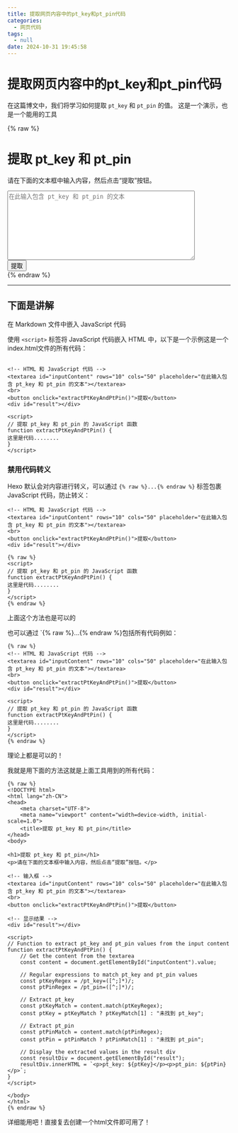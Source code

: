 ```yaml
---
title: 提取网页内容中的pt_key和pt_pin代码
categories:
  - 网页代码
tags:
  - null
date: 2024-10-31 19:45:58
---
```


# 提取网页内容中的pt_key和pt_pin代码
在这篇博文中，我们将学习如何提取 `pt_key` 和 `pt_pin` 的值。
这是一个演示，也是一个能用的工具

 {% raw %}
<!DOCTYPE html>
<html lang="zh-CN">
<head>
    <meta charset="UTF-8">
    <meta name="viewport" content="width=device-width, initial-scale=1.0">
    <title>提取 pt_key 和 pt_pin</title>
</head>
<body>

<h1>提取 pt_key 和 pt_pin</h1>
<p>请在下面的文本框中输入内容，然后点击“提取”按钮。</p>

<!-- 输入框 -->
<textarea id="inputContent" rows="10" cols="50" placeholder="在此输入包含 pt_key 和 pt_pin 的文本"></textarea>
<br>
<button onclick="extractPtKeyAndPtPin()">提取</button>

<!-- 显示结果 -->
<div id="result"></div>

<script>
// Function to extract pt_key and pt_pin values from the input content
function extractPtKeyAndPtPin() {
    // Get the content from the textarea
    const content = document.getElementById("inputContent").value;

    // Regular expressions to match pt_key and pt_pin values
    const ptKeyRegex = /pt_key=([^;]*)/;
    const ptPinRegex = /pt_pin=([^;]*)/;
    
    // Extract pt_key
    const ptKeyMatch = content.match(ptKeyRegex);
    const ptKey = ptKeyMatch ? ptKeyMatch[1] : "未找到 pt_key";
    
    // Extract pt_pin
    const ptPinMatch = content.match(ptPinRegex);
    const ptPin = ptPinMatch ? ptPinMatch[1] : "未找到 pt_pin";
    
    // Display the extracted values in the result div
    const resultDiv = document.getElementById("result");
    resultDiv.innerHTML = `<p>pt_key: ${ptKey}</p><p>pt_pin: ${ptPin}</p>`;
}
</script>

</body>
</html>
{% endraw %}


---
## 下面是讲解
在 Markdown 文件中嵌入 JavaScript 代码

使用 `<script>` 标签将 JavaScript 代码嵌入 HTML 中，以下是一个示例这是一个index.html文件的所有代码：

```

<!-- HTML 和 JavaScript 代码 -->
<textarea id="inputContent" rows="10" cols="50" placeholder="在此输入包含 pt_key 和 pt_pin 的文本"></textarea>
<br>
<button onclick="extractPtKeyAndPtPin()">提取</button>
<div id="result"></div>

<script>
// 提取 pt_key 和 pt_pin 的 JavaScript 函数
function extractPtKeyAndPtPin() {
这里是代码........
}
</script>

```

### 禁用代码转义

Hexo 默认会对内容进行转义，可以通过 `{% raw %}...{% endraw %}` 标签包裹 JavaScript 代码，防止转义：

```
<!-- HTML 和 JavaScript 代码 -->
<textarea id="inputContent" rows="10" cols="50" placeholder="在此输入包含 pt_key 和 pt_pin 的文本"></textarea>
<br>
<button onclick="extractPtKeyAndPtPin()">提取</button>
<div id="result"></div>

{% raw %}
<script>
// 提取 pt_key 和 pt_pin 的 JavaScript 函数
function extractPtKeyAndPtPin() {
这里是代码........
}
</script>
{% endraw %}

```

上面这个方法也是可以的

 也可以通过 `{% raw %}...{% endraw %}包括所有代码例如：

```
{% raw %}
<!-- HTML 和 JavaScript 代码 -->
<textarea id="inputContent" rows="10" cols="50" placeholder="在此输入包含 pt_key 和 pt_pin 的文本"></textarea>
<br>
<button onclick="extractPtKeyAndPtPin()">提取</button>
<div id="result"></div>

<script>
// 提取 pt_key 和 pt_pin 的 JavaScript 函数
function extractPtKeyAndPtPin() {
这里是代码........
}
</script>
{% endraw %}
```

理论上都是可以的！

我就是用下面的方法这就是上面工具用到的所有代码：

```
{% raw %}
<!DOCTYPE html>
<html lang="zh-CN">
<head>
    <meta charset="UTF-8">
    <meta name="viewport" content="width=device-width, initial-scale=1.0">
    <title>提取 pt_key 和 pt_pin</title>
</head>
<body>

<h1>提取 pt_key 和 pt_pin</h1>
<p>请在下面的文本框中输入内容，然后点击“提取”按钮。</p>

<!-- 输入框 -->
<textarea id="inputContent" rows="10" cols="50" placeholder="在此输入包含 pt_key 和 pt_pin 的文本"></textarea>
<br>
<button onclick="extractPtKeyAndPtPin()">提取</button>

<!-- 显示结果 -->
<div id="result"></div>

<script>
// Function to extract pt_key and pt_pin values from the input content
function extractPtKeyAndPtPin() {
    // Get the content from the textarea
    const content = document.getElementById("inputContent").value;

    // Regular expressions to match pt_key and pt_pin values
    const ptKeyRegex = /pt_key=([^;]*)/;
    const ptPinRegex = /pt_pin=([^;]*)/;

    // Extract pt_key
    const ptKeyMatch = content.match(ptKeyRegex);
    const ptKey = ptKeyMatch ? ptKeyMatch[1] : "未找到 pt_key";

    // Extract pt_pin
    const ptPinMatch = content.match(ptPinRegex);
    const ptPin = ptPinMatch ? ptPinMatch[1] : "未找到 pt_pin";

    // Display the extracted values in the result div
    const resultDiv = document.getElementById("result");
    resultDiv.innerHTML = `<p>pt_key: ${ptKey}</p><p>pt_pin: ${ptPin}</p>`;
}
</script>

</body>
</html>
{% endraw %}
```

详细能用吧！直接复去创建一个html文件即可用了！
